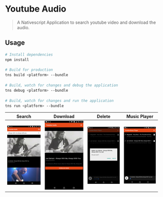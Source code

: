 # Youtube Audio

> A Nativescript Application to search youtube video and download the audio.

## Usage

```bash
# Install dependencies
npm install

# Build for production
tns build <platform> --bundle

# Build, watch for changes and debug the application
tns debug <platform> --bundle

# Build, watch for changes and run the application
tns run <platform> --bundle
```

| Search                        | Download                        | Delete                        | Music Player                  |
| ----------------------------- | ------------------------------- | ----------------------------- | ----------------------------- |
| ![](./Screenshots/Search.png) | ![](./Screenshots/Download.png) | ![](./Screenshots/Delete.png) | ![](./Screenshots/Player.png) |
